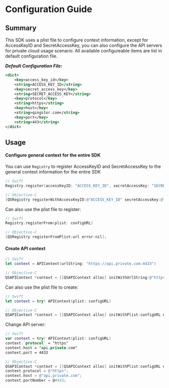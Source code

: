 # Configuration Guide

## Summary

This SDK uses a plist file to configure context information, except for AccessKeyID and SecretAccessKey, you can also configure the API servers for private cloud usage scenario. All available configureable items are list in default configuration file.

___Default Configuration File:___

```xml
<dict>
	<key>access_key_id</key>
	<string>ACCESS_KEY_ID</string>
	<key>secret_access_key</key>
	<string>SECRET_ACCESS_KEY</string>
	<key>protocol</key>
	<string>https</string>
	<key>host</key>
	<string>qingstor.com</string>
	<key>port</key>
	<string>443</string>
</dict>
```

## Usage

#### Configure general context for the entire SDK

You can use `Registry` to register AccessKeyID and SecretAccessKey to the general context information for the entire SDK

```swift
// Swift
Registry.register(accessKeyID: "ACCESS_KEY_ID", secretAccessKey: "SECRET_ACCESS_KEY")
```

```objective-c
// Objective-C
[QSRegistry registerWithAccessKeyID:@"ACCESS_KEY_ID" secretAccessKey:@"SECRET_ACCESS_KEY"];
```

Can also use the plist file to register:

```swift
// Swift
Registry.registerFrom(plist: configURL)
```

```objective-c
// Objective-C
[QSRegistry registerFromPlist:url error:nil];
```

#### Create API context

```swift
// Swift
let context = APIContext(urlString: "https://api.private.com:4433")
```

```objective-c
// Objective-C
QSAPIContext *context = [[QSAPIContext alloc] initWithUrlString:@"https://api.private.com:4433"];
```

Can also use the plist file to create:

```swift
// Swift
let context = try! APIContext(plist: configURL)
```

```objective-c
// Objective-C
QSAPIContext *context = [[QSAPIContext alloc] initWithPlist:configURL error:nil];
```

Change API server:

```swift
// Swift
var context = try! APIContext(plist: configURL)
context.`protocol` = "https"
context.host = "api.private.com"
context.port = 4433
```

```objective-c
// Objective-C
QSAPIContext *context = [[QSAPIContext alloc] initWithPlist:configURL error:nil];
context.protocol = @"https";
context.host = @"api.private.com";
context.portNumber = @4433;
```
